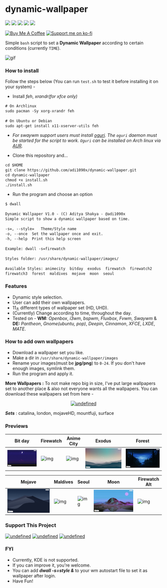 # dynamic-wallpaper

<p align="left">
  <img src="https://img.shields.io/badge/Maintained%3F-Yes-blueviolet?style=flat-square">
  <img src="https://img.shields.io/github/license/adi1090x/dynamic-wallpaper?style=flat-square">
  <img src="https://img.shields.io/github/stars/adi1090x/dynamic-wallpaper?color=red&style=flat-square">
  <img src="https://img.shields.io/github/forks/adi1090x/dynamic-wallpaper?style=flat-square">
  <img src="https://img.shields.io/github/issues/adi1090x/dynamic-wallpaper?style=flat-square">
</p>

<p align="left">
<a href="https://www.buymeacoffee.com/adi1090x"><img src="https://raw.githubusercontent.com/adi1090x/files/master/other/bmac.png" alt="Buy Me A Coffee"></a>
<a href="https://ko-fi.com/adi1090x"><img src="https://raw.githubusercontent.com/adi1090x/files/master/other/kofi.png" alt="Support me on ko-fi"></a>
</p>

Simple `bash` script to set a **Dynamic Wallpaper** according to certain conditions (currently `TIME`).

![gif](https://raw.githubusercontent.com/adi1090x/files/master/dynamic-wallpaper/firewatch.gif) <br />

### How to install
Follow the steps below (You can run `test.sh` to test it before installing it on your system) -

+ Install *feh*, *xrandr(for xfce only)*  
```
# On Archlinux
sudo pacman -Sy xorg-xrandr feh

# On Ubuntu or Debian
sudo apt-get install x11-xserver-utils feh
```

+ *For swaywm support users must install [oguri](https://github.com/vilhalmer/oguri). The `oguri` daemon must be started for the script to work. `Oguri` can be installed on Arch linux via [AUR](https://aur.archlinux.org/packages/oguri-git/).*

+ Clone this repository and...
```
cd $HOME
git clone https://github.com/adi1090x/dynamic-wallpaper.git
cd dynamic-wallpaper
chmod +x install.sh
./install.sh
```

+ Run the program and choose an option
```
$ dwall

Dynamic Wallpaper V1.0 - (C) Aditya Shakya - @adi1090x
Simple script to show a dynamic wallpaper based on time.

-s=, --style=	Theme/Style name
-o, --once  Set the wallpaper once and exit.
-h, --help	Print this help screen

Example: dwall -s=firewatch

Styles folder: /usr/share/dynamic-wallpaper/images/

Available Styles: animecity  bitday  exodus  firewatch  firewatch2  firewatch3  forest  maldives  mojave  moon  seoul  
```

### Features

+ Dynamic style selection.
+ User can add their own wallpapers.
+ 11[+](https://github.com/adi1090x/files/tree/master/dynamic-wallpaper/wallpapers) different types of wallpaper set (HD, UHD).
+ (Currently) Change according to time, throughout the day.
+ Tested on - **WM:** *Openbox*, *i3wm*, *bspwm*, *Fluxbox*, *Fvwm*, *Swaywm* & **DE:** *Pantheon*, *Gnome(ubuntu, pop)*, *Deepin*, *Cinnamon*, *XFCE*, *LXDE*, *MATE*.

### How to add own wallpapers

+ Download a wallpaper set you like.
+ Make a dir in `/usr/share/dynamic-wallpaper/images`
+ Rename your images(must be **jpg/png**) to `0-24`. If you don't have enough images, symlink them.
+ Run the program and apply it.

**More Wallpapers :** To not make repo big in size, I've put large wallpapers set to another place & also not everyone wants all the wallpapers. You can download these wallpapers set from here - 
<p align="center">
  <a href="https://github.com/adi1090x/files/tree/master/dynamic-wallpaper/wallpapers"><img alt="undefined" src="https://img.shields.io/badge/Download-Here-blue?style=for-the-badge&logo=github"></a>
</p>

***Sets*** : catalina, london, mojaveHD, mountfuji, surface

### Previews

|Bit day|Firewatch|Anime City|Exodus|Forest|
|--|--|--|--|--|
|![img](https://raw.githubusercontent.com/adi1090x/files/master/dynamic-wallpaper/bitday.gif)|![img](https://raw.githubusercontent.com/adi1090x/files/master/dynamic-wallpaper/firewatch.gif)|![img](https://raw.githubusercontent.com/adi1090x/files/master/dynamic-wallpaper/animecity.gif)|![img](https://raw.githubusercontent.com/adi1090x/files/master/dynamic-wallpaper/exodus.gif)|![img](https://raw.githubusercontent.com/adi1090x/files/master/dynamic-wallpaper/forest.gif)|

|Mojave|Maldives|Seoul|Moon|Firewatch Alt|
|--|--|--|--|--|
|![img](https://raw.githubusercontent.com/adi1090x/files/master/dynamic-wallpaper/mojave.gif)|![img](https://raw.githubusercontent.com/adi1090x/files/master/dynamic-wallpaper/maldives.gif)|![img](https://raw.githubusercontent.com/adi1090x/files/master/dynamic-wallpaper/seoul.gif)|![img](https://raw.githubusercontent.com/adi1090x/files/master/dynamic-wallpaper/moon.gif)|![img](https://raw.githubusercontent.com/adi1090x/files/master/dynamic-wallpaper/firewatch3.gif)|

### Support This Project
<p align="left">
<a href="https://www.paypal.me/adi1090x" target="_blank"><img alt="undefined" src="https://img.shields.io/badge/paypal-adi1090x-blue?style=for-the-badge&logo=paypal"></a>
<a href="https://www.buymeacoffee.com/adi1090x" target="_blank"><img alt="undefined" src="https://img.shields.io/badge/BuyMeAcoffee-adi1090x-orange?style=for-the-badge&logo=buy-me-a-coffee"></a>  
<a href="https://ko-fi.com/adi1090x" target="_blank"><img alt="undefined" src="https://img.shields.io/badge/KoFi-adi1090x-red?style=for-the-badge&logo=ko-fi"></a>  
</p>

### FYI

+ Currently, KDE is not supported.
+ If you can improve it, you're welcome.
+ You can add ***dwall -s=style &*** to your wm autostart file to set it as wallpaper after login.
+ Have Fun!
